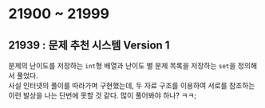 # 21900 ~ 21999


## 21939 : 문제 추천 시스템 Version 1
문제의 난이도를 저장하는 `int`형 배열과 난이도 별 문제 목록을 저장하는 `set`을 정의해서 풀었다.  
사실 인터넷의 풀이를 따라가며 구현했는데, 두 자료 구조를 이용하여 서로를 참조하는 이런 발상을 나는 단번에 못할 것 같다. 많이 풀어봐야 하나? ㅋㅋ;
